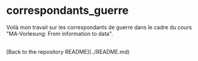 # correspondants_guerre
Voilà mon travail sur les correspondants de guerre dans le cadre du cours "MA-Vorlesung: From information to data".

<br/>
[Back to the repository README](../README.md)

